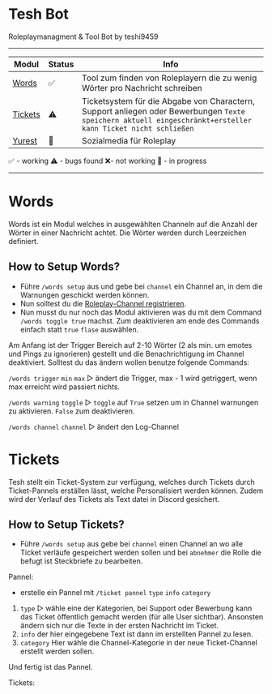 # Tesh Bot

Roleplaymanagment & Tool Bot by teshi9459

---

| Modul               | Status | Info                                                                                                                  |
| ------------------- | ------ | --------------------------------------------------------------------------------------------------------------------- |
| [Words](#words)     | ✅     | Tool zum finden von Roleplayern die zu wenig Wörter pro Nachricht schreiben                                           |
| [Tickets](#tickets) | ⚠      | Ticketsystem für die Abgabe von Charactern, Support anliegen oder Bewerbungen `Texte speichern aktuell eingeschränkt+ersteller kann Ticket nicht schließen` |
| [Yurest](#yurest)   | 🔄     | Sozialmedia für Roleplay                                                                                              |

✅ - working ⚠ - bugs found ❌- not working 🔄 - in progress

---

# Words

Words ist ein Modul welches in ausgewählten Channeln auf die Anzahl der Wörter in einer Nachricht achtet. Die Wörter werden durch Leerzeichen definiert.

## How to Setup Words?

- Führe `/words setup` aus und gebe bei `channel` ein Channel an, in dem die Warnungen geschickt werden können.
- Nun solltest du die [Roleplay-Channel registrieren](#channel).
- Nun musst du nur noch das Modul aktivieren was du mit dem Command `/words toggle true` machst. Zum deaktivieren am ende des Commands einfach statt `true` `flase` auswählen.

Am Anfang ist der Trigger Bereich auf 2-10 Wörter (2 als min. um emotes und Pings zu ignorieren) gestellt und die Benachrichtigung im Channel deaktiviert.
Solltest du das ändern wollen benutze folgende Commands:

`/words trigger` `min` `max` ▷ ändert die Trigger, max - 1 wird getriggert, wenn max erreicht wird passiert nichts.

`/words warning` `toggle` ▷ `toggle` auf `True` setzen um in Channel warnungen zu aktivieren. `False` zum deaktivieren.

`/words channel` `channel` ▷ ändert den Log-Channel

# Tickets

Tesh stellt ein Ticket-System zur verfügung, welches durch Tickets durch Ticket-Pannels erställen lässt, welche Personalisiert werden können. Zudem wird der Verlauf des Tickets als Text datei in Discord gesichert.

## How to Setup Tickets?

- Führe `/words setup` aus gebe bei `channel` einen Channel an wo alle Ticket verläufe gespeichert werden sollen und bei `abnehmer` die Rolle die befugt ist Steckbriefe zu bearbeiten.

Pannel:

- erstelle ein Pannel mit `/ticket pannel` `type` `info` `category`

1. `type` ▷ wähle eine der Kategorien, bei Support oder Bewerbung kann das Ticket öffentlich gemacht werden (für alle User sichtbar). Ansonsten ändern sich nur die Texte in der ersten Nachricht im Ticket.
2. `info` der hier eingegebene Text ist dann im erstellten Pannel zu lesen.
3. `category` Hier wähle die Channel-Kategorie in der neue Ticket-Channel erstellt werden sollen.

Und fertig ist das Pannel.

Tickets:

